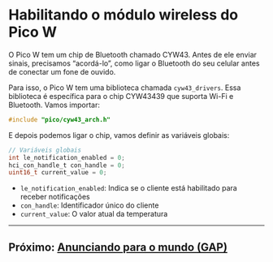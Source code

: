 # Habilitando o módulo wireless do Pico W

O Pico W tem um chip de Bluetooth chamado CYW43. Antes de ele enviar sinais, precisamos “acordá-lo”, como ligar o Bluetooth do seu celular antes de conectar um fone de ouvido.

Para isso, o Pico W tem uma biblioteca chamada `cyw43_drivers`. Essa biblioteca é específica para o chip CYW43439 que suporta Wi-Fi e Bluetooth. Vamos importar:

```c
#include "pico/cyw43_arch.h"
```

E depois podemos ligar o chip, vamos definir as variáveis globais:

```c
// Variáveis globais
int le_notification_enabled = 0;
hci_con_handle_t con_handle = 0;
uint16_t current_value = 0;
```
- `le_notification_enabled`: Indica se o cliente está habilitado para receber notificações
- `con_handle`: Identificador único do cliente
- `current_value`: O valor atual da temperatura




---
## Próximo: [Anunciando para o mundo (GAP)](./1-anuncio/anuncio.md)
